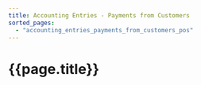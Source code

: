 ```yaml
---
title: Accounting Entries - Payments from Customers
sorted_pages:
  - "accounting_entries_payments_from_customers_pos"
---
```

# {{page.title}}
